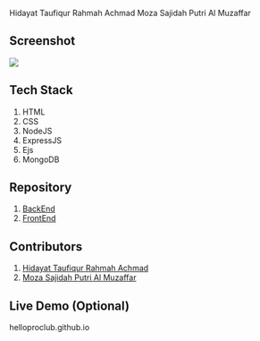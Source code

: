Hidayat Taufiqur Rahmah Achmad
Moza Sajidah Putri Al Muzaffar

## Screenshot
![](./tenor.gif)

## Tech Stack
1. HTML
2. CSS
3. NodeJS
4. ExpressJS
5. Ejs
6. MongoDB

## Repository
1. [BackEnd](https://github.com/hidayattaufiqur/blogAblog-Backend)
2. [FrontEnd](https://github.com/svnflxvver/blogAblog-Frontend)

## Contributors

1. [Hidayat Taufiqur Rahmah Achmad](https://github.com/hidayattaufiqur)
2. [Moza Sajidah Putri Al Muzaffar](https://github.com/svnflxvver)

## Live Demo  (Optional)

helloproclub.github.io

